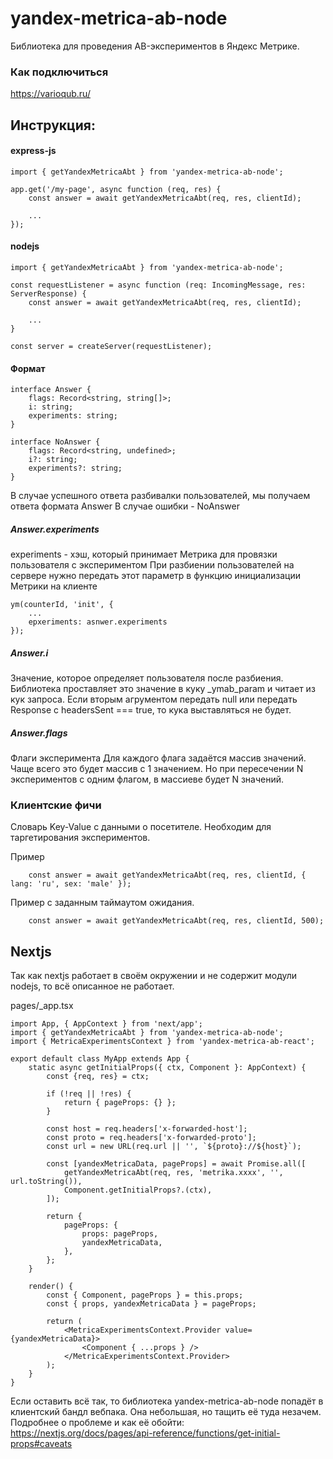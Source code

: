 # yandex-metrica-ab-node

Библиотека для проведения AB-экспериментов в Яндекс Метрике.

### Как подключиться
https://varioqub.ru/

## Инструкция:
#### express-js
```
import { getYandexMetricaAbt } from 'yandex-metrica-ab-node';

app.get('/my-page', async function (req, res) {
    const answer = await getYandexMetricaAbt(req, res, clientId);

    ...
});
```

#### nodejs
```
import { getYandexMetricaAbt } from 'yandex-metrica-ab-node';

const requestListener = async function (req: IncomingMessage, res: ServerResponse) {
    const answer = await getYandexMetricaAbt(req, res, clientId);

    ...
}

const server = createServer(requestListener);
```

#### Формат
```
interface Answer {
    flags: Record<string, string[]>;
    i: string;
    experiments: string;
}

interface NoAnswer {
    flags: Record<string, undefined>;
    i?: string;
    experiments?: string;
}
```
В случае успешного ответа разбивалки пользователей, мы получаем ответа формата Answer
В случае ошибки - NoAnswer


##### Answer.experiments
experiments - хэш, который принимает Метрика для провязки пользователя с экспериментом
При разбиении пользователей на сервере нужно передать этот параметр в функцию инициализации Метрики на клиенте
```
ym(counterId, 'init', {
    ...
    epxeriments: asnwer.experiments
});
```

##### Answer.i
Значение, которое определяет пользователя после разбиения.
Библиотека проставляет это значение в куку _ymab_param и читает из кук запроса.
Если вторым агрументом передать null или передать Response с headersSent === true, то кука выставляться не будет.

##### Answer.flags
Флаги эксперимента
Для каждого флага задаётся массив значений.
Чаще всего это будет массив с 1 значением.
Но при пересечении N экспериментов с одним флагом, в массиеве будет N значений.


### Клиентские фичи
Словарь Key-Value с данными о посетителе.
Необходим для таргетирования экспериментов.

Пример
```
    const answer = await getYandexMetricaAbt(req, res, clientId, { lang: 'ru', sex: 'male' });
```

Пример с заданным таймаутом ожидания.
```
    const answer = await getYandexMetricaAbt(req, res, clientId, 500);
```

## Nextjs
Так как nextjs работает в своём окружении и не содержит модули nodejs, то всё описанное не работает.

pages/_app.tsx
```
import App, { AppContext } from 'next/app';
import { getYandexMetricaAbt } from 'yandex-metrica-ab-node';
import { MetricaExperimentsContext } from 'yandex-metrica-ab-react';

export default class MyApp extends App {
    static async getInitialProps({ ctx, Component }: AppContext) {
        const {req, res} = ctx;

        if (!req || !res) {
            return { pageProps: {} };
        }

        const host = req.headers['x-forwarded-host'];
        const proto = req.headers['x-forwarded-proto'];
        const url = new URL(req.url || '', `${proto}://${host}`);

        const [yandexMetricaData, pageProps] = await Promise.all([
            getYandexMetricaAbt(req, res, 'metrika.xxxx', '', url.toString()),
            Component.getInitialProps?.(ctx),
        ]);

        return {
            pageProps: {
                props: pageProps,
                yandexMetricaData,
            },
        };
    }

    render() {
        const { Component, pageProps } = this.props;
        const { props, yandexMetricaData } = pageProps;

        return (
            <MetricaExperimentsContext.Provider value={yandexMetricaData}>
                <Component { ...props } />
            </MetricaExperimentsContext.Provider>
        );
    }
}
```

Если оставить всё так, то библиотека yandex-metrica-ab-node попадёт в клиентский бандл вебпака. Она небольшая, но тащить её туда незачем.
Подробнее о проблеме и как её обойти: https://nextjs.org/docs/pages/api-reference/functions/get-initial-props#caveats
